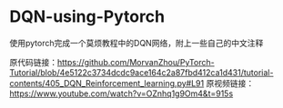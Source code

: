 # DQN-using-Pytorch
使用pytorch完成一个莫烦教程中的DQN网络，附上一些自己的中文注释

原代码链接：https://github.com/MorvanZhou/PyTorch-Tutorial/blob/4e5122c3734dcdc9ace164c2a87fbd412ca1d431/tutorial-contents/405_DQN_Reinforcement_learning.py#L91
原视频链接：https://www.youtube.com/watch?v=OZnhq1g9Om4&t=915s
